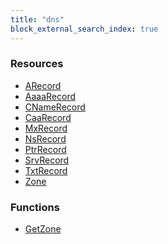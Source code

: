 ```yaml
---
title: "dns"
block_external_search_index: true
---
```


<!-- WARNING: this file was generated by Pulumi Docs Generator. -->
<!-- Do not edit by hand unless you're certain you know what you are doing! -->

<style>
  table td p { margin-top: 0; margin-bottom: 0; }
</style>

<h3>Resources</h3>
<ul class="api">
    <li><a href="arecord"><span class="symbol resource"></span>ARecord</a></li>
    <li><a href="aaaarecord"><span class="symbol resource"></span>AaaaRecord</a></li>
    <li><a href="cnamerecord"><span class="symbol resource"></span>CNameRecord</a></li>
    <li><a href="caarecord"><span class="symbol resource"></span>CaaRecord</a></li>
    <li><a href="mxrecord"><span class="symbol resource"></span>MxRecord</a></li>
    <li><a href="nsrecord"><span class="symbol resource"></span>NsRecord</a></li>
    <li><a href="ptrrecord"><span class="symbol resource"></span>PtrRecord</a></li>
    <li><a href="srvrecord"><span class="symbol resource"></span>SrvRecord</a></li>
    <li><a href="txtrecord"><span class="symbol resource"></span>TxtRecord</a></li>
    <li><a href="zone"><span class="symbol resource"></span>Zone</a></li>
</ul>

<h3>Functions</h3>
<ul class="api">
    <li><a href="getzone"><span class="symbol datasource"></span>GetZone</a></li>
</ul>

